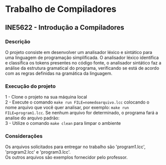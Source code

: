# Trabalho de Compiladores

## INE5622 - Introdução a Compiladores

### Descrição
O projeto consiste em desenvolver um analisador léxico e sintático para uma linguagem de programação simplificada. O analisador léxico identifica e classifica os tokens presentes no código fonte, o analisador sintático faz a análise da estrutura gramatical do programa, verificando se está de acordo com as regras definidas na gramática da linguagem.

### Execução do projeto
1 - Clone o projeto na sua máquina local \
2 - Execute o comando ```make run FILE=nomedoarquivo.lcc``` colocando o nome arquivo que você quer analisar, por exemplo: ```make run FILE=program1.lcc```. Se nenhum arquivo for determinado, o programa fará a analise do arquivo padrão:  \
3 - Utilize o comando ```make clean``` para limpar o ambiente

### Considerações
Os arquivos solicitados para entregar no trabalho são 'program1.lcc', 'program2.lcc' e 'program3.lcc'. \
Os outros arquivos são exemplos fornecidor pelo professor.



